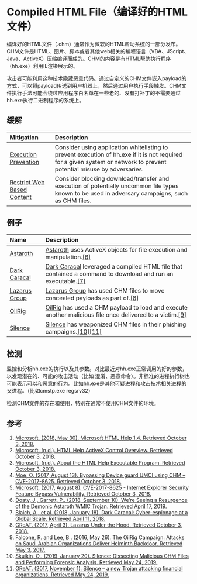 # Compiled HTML File（编译好的HTML文件）

编译好的HTML文件（.chm）通常作为微软的HTML帮助系统的一部分发布。CHM文件是HTML、图片、脚本或者其他web相关的编程语言（VBA、JScript、Java、ActiveX）压缩编译而成的。CHM的内容是有HTML帮助执行程序（hh.exe）利用IE渲染展示的。

攻击者可能利用这种技术隐藏恶意代码。通过自定义的CHM文件嵌入payload的方式，可以将payload传送到用户机器上，然后通过用户执行手段触发。CHM文件执行手法可能会绕过应用程序白名单在一些老的、没有打补丁的不需要通过hh.exe执行二进制程序的系统上。

## 缓解

| Mitigation | Description |
| :--- | :--- |
| [Execution Prevention](https://attack.mitre.org/mitigations/M1038) | Consider using application whitelisting to prevent execution of hh.exe if it is not required for a given system or network to prevent potential misuse by adversaries. |
| [Restrict Web Based Content](https://attack.mitre.org/mitigations/M1021) | Consider blocking download/transfer and execution of potentially uncommon file types known to be used in adversary campaigns, such as CHM files. |

## 例子

| Name | Description |
| :--- | :--- |
| [Astaroth](https://attack.mitre.org/software/S0373) | [Astaroth](https://attack.mitre.org/software/S0373) uses ActiveX objects for file execution and manipulation.[\[6\]](https://cofense.com/seeing-resurgence-demonic-astaroth-wmic-trojan/) |
| [Dark Caracal](https://attack.mitre.org/groups/G0070) | [Dark Caracal](https://attack.mitre.org/groups/G0070) leveraged a compiled HTML file that contained a command to download and run an executable.[\[7\]](https://info.lookout.com/rs/051-ESQ-475/images/Lookout_Dark-Caracal_srr_20180118_us_v.1.0.pdf) |
| [Lazarus Group](https://attack.mitre.org/groups/G0032) | [Lazarus Group](https://attack.mitre.org/groups/G0032) has used CHM files to move concealed payloads as part of.[\[8\]](https://media.kasperskycontenthub.com/wp-content/uploads/sites/43/2018/03/07180244/Lazarus_Under_The_Hood_PDF_final.pdf) |
| [OilRig](https://attack.mitre.org/groups/G0049) | [OilRig](https://attack.mitre.org/groups/G0049) has used a CHM payload to load and execute another malicious file once delivered to a victim.[\[9\]](http://researchcenter.paloaltonetworks.com/2016/05/the-oilrig-campaign-attacks-on-saudi-arabian-organizations-deliver-helminth-backdoor/) |
| [Silence](https://attack.mitre.org/groups/G0091) | [Silence](https://attack.mitre.org/groups/G0091) has weaponized CHM files in their phishing campaigns.[\[10\]](https://cyberforensicator.com/2019/01/20/silence-dissecting-malicious-chm-files-and-performing-forensic-analysis/)[\[11\]](https://securelist.com/the-silence/83009/) |

## 检测

监控和分析hh.exe的执行以及其参数。对比最近对hh.exe正常调用的好的参数，以发现潜在的、可能的攻击活动（比如 混淆、恶意命令）。非标准的进程执行树也可能表示可以和恶意的行为。比如hh.exe是其他可疑进程和攻击技术相关进程的父进程。（比如cmstp.exe regsrv32）

检测CHM文件的存在和使用，特别在通常不使用CHM文件的环境。

## 参考

1. [Microsoft. \(2018, May 30\). Microsoft HTML Help 1.4. Retrieved October 3, 2018.](https://docs.microsoft.com/previous-versions/windows/desktop/htmlhelp/microsoft-html-help-1-4-sdk)
2. [Microsoft. \(n.d.\). HTML Help ActiveX Control Overview. Retrieved October 3, 2018.](https://msdn.microsoft.com/windows/desktop/ms644670)
3. [Microsoft. \(n.d.\). About the HTML Help Executable Program. Retrieved October 3, 2018.](https://msdn.microsoft.com/windows/desktop/ms524405)
4. [Moe, O. \(2017, August 13\). Bypassing Device guard UMCI using CHM – CVE-2017-8625. Retrieved October 3, 2018.](https://msitpros.com/?p=3909)
5. [Microsoft. \(2017, August 8\). CVE-2017-8625 - Internet Explorer Security Feature Bypass Vulnerability. Retrieved October 3, 2018.](https://portal.msrc.microsoft.com/en-US/security-guidance/advisory/CVE-2017-8625)
6. [Doaty, J., Garrett, P.. \(2018, September 10\). We’re Seeing a Resurgence of the Demonic Astaroth WMIC Trojan. Retrieved April 17, 2019.](https://cofense.com/seeing-resurgence-demonic-astaroth-wmic-trojan/)
7. [Blaich, A., et al. \(2018, January 18\). Dark Caracal: Cyber-espionage at a Global Scale. Retrieved April 11, 2018.](https://info.lookout.com/rs/051-ESQ-475/images/Lookout_Dark-Caracal_srr_20180118_us_v.1.0.pdf)
8. [GReAT. \(2017, April 3\). Lazarus Under the Hood. Retrieved October 3, 2018.](https://media.kasperskycontenthub.com/wp-content/uploads/sites/43/2018/03/07180244/Lazarus_Under_The_Hood_PDF_final.pdf)
9. [Falcone, R. and Lee, B.. \(2016, May 26\). The OilRig Campaign: Attacks on Saudi Arabian Organizations Deliver Helminth Backdoor. Retrieved May 3, 2017.](http://researchcenter.paloaltonetworks.com/2016/05/the-oilrig-campaign-attacks-on-saudi-arabian-organizations-deliver-helminth-backdoor/)
10. [Skulkin, O.. \(2019, January 20\). Silence: Dissecting Malicious CHM Files and Performing Forensic Analysis. Retrieved May 24, 2019.](https://cyberforensicator.com/2019/01/20/silence-dissecting-malicious-chm-files-and-performing-forensic-analysis/)
11. [GReAT. \(2017, November 1\). Silence – a new Trojan attacking financial organizations. Retrieved May 24, 2019.](https://securelist.com/the-silence/83009/)


